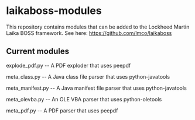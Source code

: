 # laikaboss-modules
This repository contains modules that can be added to the Lockheed Martin Laika BOSS framework. See here: https://github.com/lmco/laikaboss

Current modules
---
explode_pdf.py	-- A PDF exploder that uses peepdf

meta_class.py	-- A Java class file parser that uses python-javatools

meta_manifest.py -- A Java manifest file parser that uses python-javatools

meta_olevba.py 	-- An OLE VBA parser that uses python-oletools

meta_pdf.py	-- A PDF parser that uses peepdf
